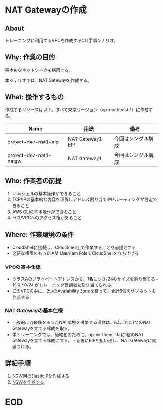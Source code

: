 # NAT Gatewayの作成

## About
トレーニングに利用するVPCを作成するCLI手順シナリオ。


## Why: 作業の目的
基本的なネットワークを構築する。

本シナリオでは、NAT Gatewayを作成する。

## What: 操作するもの
作成するリソースは以下。すべて東京リージョン（ap-northeast-1）に作成する。

|  Name                              |  用途                         | 備考                            |
| ---------------------------------- | ----------------------------- | ------------------------------- |
| project-dev-nat1-eip               | NAT Gateway1 EIP              | 今回はシングル構成               |
| project-dev-nat1-natgw             | NAT Gateway1                  | 今回はシングル構成               |


## Who: 作業者の前提

1. Unixシェルの基本操作ができること
1. TCP/IPの基本的な内容を理解しアドレス割り当てやIPルーティングが設定できること
1. AWS CLIの基本操作ができること
1. EC2/VPCへのアクセス権があること


## Where: 作業環境の条件

- CloudShellに接続し、CloudShell上で作業することを前提とする
- 必要な権限をもったIAM User/Iam RoleでCloudShellを立ち上げる


### VPCの基本仕様

- クラスAのプライベートアドレスから、1名につき/24のサイズを割り当てる
‐ 10.0.*.0/24 がトレーニング受講者に割り当てられる
- このVPCの中に、2つのAvailability Zoneを使って、合計6個のサブネットを作成する


### NAT Gatewayの基本仕様

- 一般的に冗長性をもったNAT環境を構築する場合は、AZごとに1つのNAT Gatewayを立てる構成を取る。
- 本トレーニングでは、簡略化のために、ap-northeast-1aに1個のNAT Gatewayを立てる構成にする。
‐ 新規にEIPを払い出し、NAT Gatewayに関連づける。


## 詳細手順

1. [NGW用のElasticIPを作成する](./0401-CreateEIP-Runbook-1.md)
1. [NGWを作成する](./0402-CreateNGW-Runbook-1.md)


# EOD
